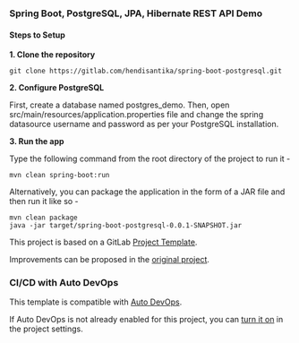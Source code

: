 ### Spring Boot, PostgreSQL, JPA, Hibernate REST API Demo

#### Steps to Setup

__1. Clone the repository__

`git clone https://gitlab.com/hendisantika/spring-boot-postgresql.git`

__2. Configure PostgreSQL__

First, create a database named postgres_demo. Then, open src/main/resources/application.properties file and change the spring datasource username and password as per your PostgreSQL installation.

__3. Run the app__

Type the following command from the root directory of the project to run it -

`mvn clean spring-boot:run`

Alternatively, you can package the application in the form of a JAR file and then run it like so -
```
mvn clean package
java -jar target/spring-boot-postgresql-0.0.1-SNAPSHOT.jar
```

This project is based on a GitLab [Project Template](https://docs.gitlab.com/ee/gitlab-basics/create-project.html).

Improvements can be proposed in the [original project](https://gitlab.com/gitlab-org/project-templates/spring).

### CI/CD with Auto DevOps

This template is compatible with [Auto DevOps](https://docs.gitlab.com/ee/topics/autodevops/).

If Auto DevOps is not already enabled for this project, you can [turn it on](https://docs.gitlab.com/ee/topics/autodevops/#enabling-auto-devops) in the project settings.
